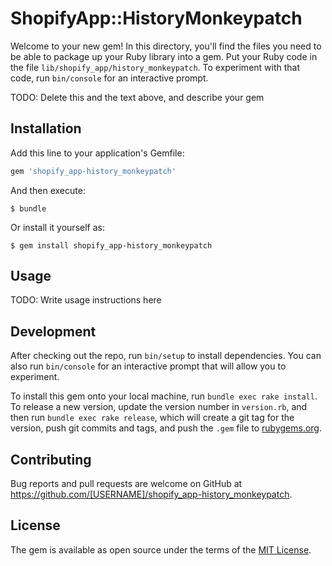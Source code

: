 # ShopifyApp::HistoryMonkeypatch

Welcome to your new gem! In this directory, you'll find the files you need to be able to package up your Ruby library into a gem. Put your Ruby code in the file `lib/shopify_app/history_monkeypatch`. To experiment with that code, run `bin/console` for an interactive prompt.

TODO: Delete this and the text above, and describe your gem

## Installation

Add this line to your application's Gemfile:

```ruby
gem 'shopify_app-history_monkeypatch'
```

And then execute:

    $ bundle

Or install it yourself as:

    $ gem install shopify_app-history_monkeypatch

## Usage

TODO: Write usage instructions here

## Development

After checking out the repo, run `bin/setup` to install dependencies. You can also run `bin/console` for an interactive prompt that will allow you to experiment.

To install this gem onto your local machine, run `bundle exec rake install`. To release a new version, update the version number in `version.rb`, and then run `bundle exec rake release`, which will create a git tag for the version, push git commits and tags, and push the `.gem` file to [rubygems.org](https://rubygems.org).

## Contributing

Bug reports and pull requests are welcome on GitHub at https://github.com/[USERNAME]/shopify_app-history_monkeypatch.


## License

The gem is available as open source under the terms of the [MIT License](http://opensource.org/licenses/MIT).

